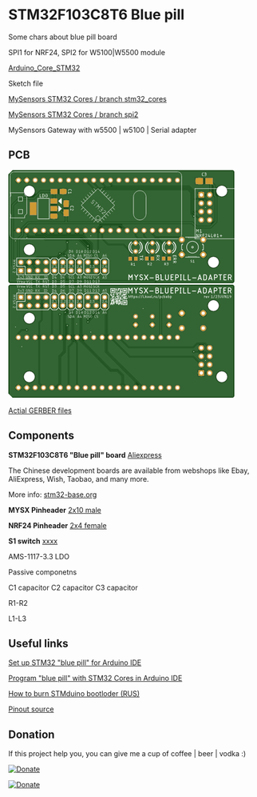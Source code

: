 # STM32F103C8T6 Blue pill

Some chars about blue pill board

SPI1 for NRF24, SPI2 for W5100|W5500 module

[Arduino_Core_STM32](https://github.com/stm32duino/Arduino_Core_STM32) 

Sketch file

[MySensors STM32 Cores / branch stm32_cores](https://github.com/KooLru/MySensors/tree/stm32_cores)

[MySensors STM32 Cores / branch spi2](https://github.com/KooLru/Ethernet/tree/spi2)


MySensors Gateway with w5500 | w5100 | Serial adapter

## PCB
![TOP](images/pcb_rev1_top.png) 
![Bottom](images/pcb_rev1_bottom.png)

[Actial GERBER files](pcb/bluepill_rev1_2019-06-23.zip) 

## Components

**STM32F103C8T6 "Blue pill" board**  [Aliexpress](https://l.kool.ru/stm32)

The Chinese development boards are available from webshops like Ebay, AliExpress, Wish, Taobao, and many more. 

More info: [stm32-base.org](https://stm32-base.org/boards/STM32F103C8T6-Blue-Pill.html) 

**MYSX Pinheader** [2x10 male](http://ali.pub/3063a0 ) 

**NRF24 Pinheader** [2x4 female](https://l.kool.ru/hdrf1r)

**S1 switch** [xxxx](https://l.kool.ru/) 

AMS-1117-3.3 LDO

Passive componetns

C1 capacitor
C2 capacitor
C3 capacitor

R1-R2 

L1-L3

## Useful links
[Set up STM32 "blue pill" for Arduino IDE](https://www.onetransistor.eu/2017/11/stm32-bluepill-arduino-ide.html)

[Program "blue pill" with STM32 Cores in Arduino IDE](https://www.onetransistor.eu/2020/01/stm32-bluepill-arduino-support.html)

[How to burn STMduino bootloder (RUS)](https://elchupanibrei.livejournal.com/30157.html)

[Pinout source](https://predictabledesigns.com/introduction-stm32-blue-pill-stm32duino/)


## Donation
If this project help you, you can give me a cup of coffee | beer | vodka :)

[![Donate](https://img.shields.io/badge/Donate-Yandex%20Money-blue.svg)](https://money.yandex.ru/to/41001197672478)

[![Donate](https://img.shields.io/badge/Donate-PayPal-blue.svg)](https://www.paypal.me/koolru)

